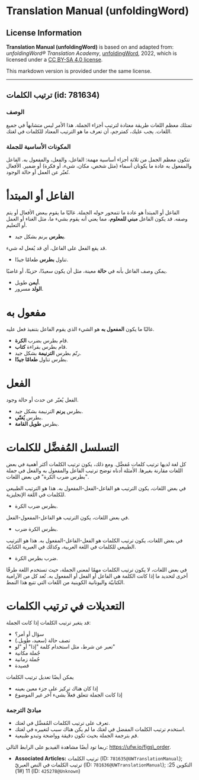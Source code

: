 # Translation Manual (unfoldingWord)

## License Information

**Translation Manual (unfoldingWord)** is based on and adapted from: _unfoldingWord® Translation Academy_, [unfoldingWord](https://unfoldingword.org/utw), 2022, which is licensed under a [CC BY-SA 4.0 license](https://creativecommons.org/licenses/by-sa/4.0/legalcode.en).

This markdown version is provided under the same license.



--------------------------------

## ترتيب الكلمات (id: 781634)

### الوصف

تمتلك معظم اللغات طريقة معتادة لترتيب أجزاء الجملة. هذا الأمر ليس متشابهاً في جميع اللغات. يجب عليك، كمترجم، أن تعرف ما هو الترتيب المعتاد للكلمات في لغتك.

### المكونات الأساسية للجملة

تتكون معظم الجمل من ثلاثة أجزاء أساسية مهمة: الفاعل، والفعل، والمفعول به. الفاعل والمفعول به عادة ما يكونان أسماء (مثل شخص، مكان، شيء، أو فكرة) أو ضمير. الأفعال تُعبّر عن العمل أو حالة الوجود.

الفاعل أو المبتدأ
=================

الفاعل أو المبتدأ هو عادة ما تتمحور حوله الجملة. غالبًا ما يقوم ببعض الأفعال أو يتم وصفه. قد يكون الفاعل **مبني للمعلوم**، مما يعني أنه يقوم بشيء ما، مثل الغناء أو العمل أو التعليم.

* **بطرس** يرنم بشكل جيد.

قد يقع الفعل على الفاعل، أي قد يُفعل له شيء.

* تناول **بطرس** طعامًا جيدًا.

يمكن وصف الفاعل بأنه في **حالة** معينة، مثل أن يكون سعيدًا، حزينًا، أو غاضبًا.

* **أيمن** طويل.
* **الولد** مسرور.

مفعول به
========

غالبًا ما يكون **المفعول به** هو الشيء الذي يقوم الفاعل بتنفيذ فعل عليه.

* قام بطرس بضرب **الكرة**.
* قام بطرس بقراءة **كتاب**.
* رنّم بطرس **الترنيمة** بشكل جيد.
* بطرس تناول **طعامًا جيدًا**.

الفعل
=====

الفعل يُعبّر عن حدث أو حالة وجود.

* بطرس **يرنم** الترنيمة بشكل جيد.
* بطرس **يُغنّي**.
* بطرس **طويل القامة**.

التسلسل المُفضَّل للكلمات
=========================

كل لغة لديها ترتيب كلمات مُفضَّل. ومع ذلك، يكون ترتيب الكلمات أكثر أهمية في بعض اللغات مقارنة بغيرها. الأمثلة أدناه توضح ترتيب الفاعل والمفعول به والفعل في جملة "بطرس ضرب الكرة" في بعض اللغات.

في بعض اللغات، يكون الترتيب هو الفاعل\-الفعل\-المفعول به. هذا هو الترتيب الطبيعي للكلمات في اللغة الإنجليزية.

* بطرس ضرب الكرة.

في بعض اللغات، يكون الترتيب هو الفاعل\-المفعول\-الفعل.

* بطرس الكرة ضرب.

في بعض اللغات، يكون ترتيب الكلمات هو الفعل\-الفاعل\-المفعول به. هذا هو الترتيب الطبيعي للكلمات في اللغة العربية، وكذلك في العبرية الكتابيّة.

* ضرب بطرس الكرة.

في بعض اللغات، لا يكون ترتيب الكلمات مهمًا لمعنى الجملة، حيث تستخدم اللغة طرقًا أخرى لتحديد ما إذا كانت الكلمة هي الفاعل أو الفعل أو المفعول به. تُعد كل من الآرامية الكتابيّة واليونانية الكوينية من اللغات التي تتبع هذا النمط.

التعديلات في ترتيب الكلمات
==========================

قد يتغير ترتيب الكلمات إذا كانت الجملة:

* سؤال أو أمر؟
* تصف حالة (سعيد، طويل.)
* تعبر عن شرط، مثل استخدام كلمة "إذا" أو "لو"
* جُملة مكانية
* جُملة زمانية
* قصيدة

يمكن أيضًا تعديل ترتيب الكلمات

* إذا كان هناك تركيز على جزء معين بعينه
* إذا كانت الجملة تتعلق فعلاً بشيء آخر غير الموضوع

### مبادئ الترجمة

* تعرف على ترتيب الكلمات المُفضَّل في لغتك.
* استخدم ترتيب الكلمات المفضل في لغتك ما لم يكن هناك سبب لتغييره في لغتك.
* قم بترجمة الجملة بحيث تكون دقيقة وواضحة وتبدو طبيعية.

ربما تود أيضًا مشاهدة الفيديو على الرابط التالي: https://ufw.io/figs\_order.

* **Associated Articles:** ترتيب الكلمات (ID: `781635@UWTranslationManual`); ترتيب الكلمات في النص العبريّ (ID: `781636@UWTranslationManual`); التكوين 25: 11 (#1) (ID: `425278@Unknown`)

